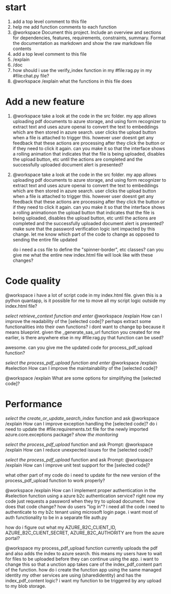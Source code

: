 # start
1.	add a top level comment to this file
1.	help me add function comments to each function
1. @workspace Document this project. Include an overview and sections for dependencies, features, requirements, constraints, summary. Format the documentation as markdown and show the raw markdown file contents
1.	add a top level comment to this file
1. /explain 
1. /doc
1.	how should i use the verify_index function in my #file:rag.py in my #file:chat.py file?
1.	@workspace /explain  what the functions in this file does


# Add a new feature
1. @workspace  take a  look at the code in the src folder. my app allows uploading pdf documents to azure storage, and using form recognizer to extract text and uses azure openai to convert the text to embeddings which are then stored in azure search. user clicks the upload button when a file is attached to trigger this. however user doesnt get any feedback that these actions are processing after they click the button or if they need to click it again. can you make it so that the interface shows a rolling animation that indicates that the file is being uploaded, disables the upload button, etc until the actions are completed and the successfully uploaded document alert is presented?

1. @workspace take a look at the code in the src folder. my app allows uploading pdf documents to azure storage, and using form recognizer to extract text and uses azure openai to convert the text to embeddings which are then stored in azure search. user clicks the upload button when a file is attached to trigger this. however user doesnt get any feedback that these actions are processing after they click the button or if they need to click it again. can you make it so that the interface shows a rolling animationon the upload button that indicates that the file is being uploaded, disables the upload button, etc until the actions are completed and the successfully uploaded document alert is presented? make sure that the password verification logic isnt impacted by this change. let me know which part of the code to change as opposed to sending the entire file updated

    do i need a css file to define the "spinner-border", etc classes?
    can you give me what the entire new index.html file will look like with these changes?

# Code quality

@workspace i have a lot of script code in my index.html file. given this is a python quantapp, is it possible for me to move all my script logic outside my index.html file?

*select retrieve_context function and enter* @workspace /explain How can I improve the readability of the [selected code]? perhaps extract some functionalities into their own functions?
    i dont want to change bp because it means blueprint. 
given the _generate_sas_url function you created for me earlier, is there anywhere else in my #file:rag.py that function can be used?

awesome. can you give me the updated code for process_pdf_upload function?



*select the process_pdf_upload function and enter* @workspace /explain #selection How can I improve the maintainability of the [selected code]?


@workspace /explain What are some options for simplifying the [selected code]?

# Performance
*select the create_or_update_search_index* function and ask @workspace /explain How can I improve exception handling the [selected code]?
     do i need to update the #file:requirements.txt file for the newly imported azure.core.exceptions package?
     *show the monitoring*

*select the process_pdf_upload* function and ask Prompt: @workspace /explain How can I reduce unexpected issues for the [selected code]?

*select the process_pdf_upload* function and ask Prompt: @workspace /explain How can I improve unit test support for the [selected code]? 

what other part of my code do i need to update for the new version of the process_pdf_upload function to work properly?

@workspace /explain How can I implement proper authentication in the #selection function using a azure b2c authentication service? right now my code just requests a password when they try to upload document. how does that code change? how do users "log in"? i need all the code i need to authenticate to my b2c tenant using microsoft login page. i want most of auth functionality to be in a separate file auth.py

how do i figure out what my AZURE_B2C_CLIENT_ID, AZURE_B2C_CLIENT_SECRET, AZURE_B2C_AUTHORITY are from the azure portal?

<!-- @workspace ok in this case how does the user authenticate? right now my code just requests a password when they try to upload document. how does that code change? how do users "log in"?

ok and how do i add users that should be able to upload documents to the app on the azure side if i dont want to add a registration page? -->


@workspace my process_pdf_upload function currently uploads the pdf and also adds the index to azure search. this means my users have to wait for files to be uploaded before they can continue using the app. i want to change this so that a unction app takes care of the index_pdf_content part of the function. how do i create the function app using the same managed identity my other services are using (sharedidentity) and has the index_pdf_content logic? i want my function to be triggered by any upload to my blob storage.

